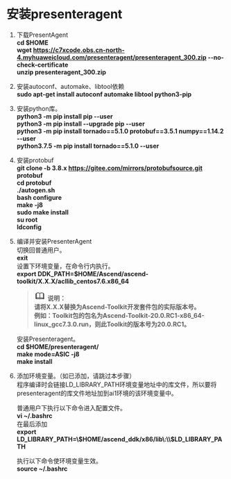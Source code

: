 # 安装presenteragent<a name="ZH-CN_TOPIC_0228768065"></a>
1.  下载PresentAgent  
    **cd $HOME**  
    **wget https://c7xcode.obs.cn-north-4.myhuaweicloud.com/presenteragent/presenteragent_300.zip --no-check-certificate**  
    **unzip presenteragent_300.zip** 
2.  安装autoconf、automake、libtool依赖  
    **sudo apt-get install autoconf automake libtool python3-pip**
3.  安装python库。  
    **python3 -m pip install pip --user**  
    **python3 -m pip install --upgrade pip --user**    
    **python3 -m pip install tornado==5.1.0 protobuf==3.5.1 numpy==1.14.2 --user**  
    **python3.7.5 -m pip install tornado==5.1.0 --user**  
4.  安装protobuf  
    **git clone -b 3.8.x https://gitee.com/mirrors/protobufsource.git protobuf**  
    **cd protobuf**  
    **./autogen.sh**  
    **bash configure**  
    **make -j8**  
    **sudo make install**   
    **su root**  
    **ldconfig**
5.  编译并安装PresenterAgent  
    切换回普通用户。  
    **exit**   
    设置下环境变量，在命令行内执行。  
    **export DDK_PATH=$HOME/Ascend/ascend-toolkit/X.X.X/acllib_centos7.6.x86_64**   
    >![](public_sys-resources/icon-note.gif) **说明：**  
        **请将X.X.X替换为Ascend-Toolkit开发套件包的实际版本号。  
        例如：Toolkit包的包名为Ascend-Toolkit-20.0.RC1-x86_64-linux_gcc7.3.0.run，则此Toolkit的版本号为20.0.RC1。**   

    安装Presenteragent。  
    **cd $HOME/presenteragent/**    
    **make mode=ASIC -j8**   
    **make install** 
 
6.  添加环境变量。（如已添加，请跳过本步骤）  
    程序编译时会链接LD_LIBRARY_PATH环境变量地址中的库文件，所以要将presenteragent的库文件地址加到ai1环境的该环境变量中。  
   
    普通用户下执行以下命令进入配置文件。  
     **vi ~/.bashrc**   
    在最后添加  
    **export LD_LIBRARY_PATH=\\$HOME/ascend_ddk/x86/lib\:\\$LD_LIBRARY_PATH**
    
    
    执行以下命令使环境变量生效。  
    **source ~/.bashrc**

